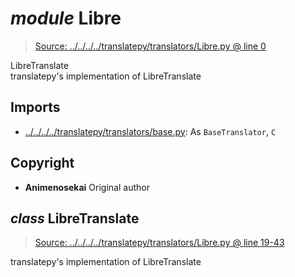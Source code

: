 # *module* **Libre**

> [Source: ../../../../translatepy/translators/Libre.py @ line 0](../../../../translatepy/translators/Libre.py#L0)

LibreTranslate  
translatepy's implementation of LibreTranslate

## Imports

- [../../../../translatepy/translators/base.py](../../../../translatepy/translators/base.py): As `BaseTranslator`, `C`

## Copyright

- **Animenosekai**
Original author
## *class* **LibreTranslate**

> [Source: ../../../../translatepy/translators/Libre.py @ line 19-43](../../../../translatepy/translators/Libre.py#L19-L43)

translatepy's implementation of LibreTranslate
